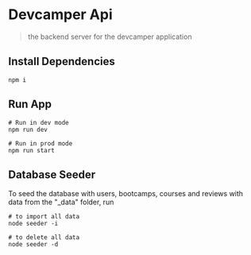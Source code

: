 # Devcamper Api
> the backend server for the devcamper application

## Install Dependencies

```
npm i 
```

## Run App

```
# Run in dev mode
npm run dev

# Run in prod mode
npm run start
```

## Database Seeder

To seed the database with users, bootcamps, courses and reviews with data from the "\_data" folder, run

```
# to import all data
node seeder -i

# to delete all data
node seeder -d
```



